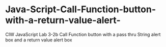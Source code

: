 # Java-Script-Call-Function-button-with-a-return-value-alert-
CIW JavaScript Lab 3-2b Call Function button with a pass thru String alert box and a return value alert box
